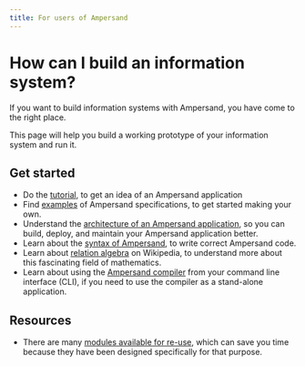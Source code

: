 ```yaml
---
title: For users of Ampersand
---
```


# How can I build an information system?

If you want to build information systems with Ampersand, you have come to the right place.

This page will help you build a working prototype of your information system and run it.

## Get started

- Do the [tutorial](../tutorial-rap4), to get an idea of an Ampersand application
- Find [examples](../examples) of Ampersand specifications, to get started making your own.
- Understand the [architecture of an Ampersand application](../reference-material/architecture-of-an-ampersand-application), so you can build, deploy, and maintain your Ampersand application better.
- Learn about the [syntax of Ampersand](../reference-material/syntax-of-ampersand), to write correct Ampersand code.
- Learn about [relation algebra](https://en.wikipedia.org/wiki/Relational_algebra) on Wikipedia, to understand more about this fascinating field of mathematics.
- Learn about using the [Ampersand compiler](../the-command-line-tool.md) from your command line interface (CLI), if you need to use the compiler as a stand-alone application.

## Resources

- There are many [modules available for re-use](../reusing-available-modules.md), which can save you time because they have been designed specifically for that purpose.
